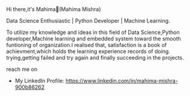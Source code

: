 Hi there,it's Mahima👋(Mahima Mishra)


Data Science Enthusiastic | Python Developer | Machine Learning.


To utilize my knowledge and ideas in this field of Data Science,Python developer,Machine learning and embedded system toward the smooth funtioning of organization.I realised that,
satisfaction is a book of achievment,which holds the learning experience records of doing.
trying,getting failed and try again and finally succeeding in the projects.

reach me on 


- My LinkedIn Profile: https://www.linkedin.com/in/mahima-mishra-900b86262
